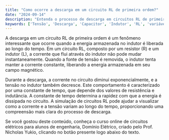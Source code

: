 ```yaml
---
title: "Como ocorre a descarga em um circuito RL de primeira ordem?"
date: "2024-09-14"
description: "Entenda o processo de descarga em circuitos RL de primeira ordem e a influência dos componentes envolvidos."
keywords: ['Tensão', 'Descarga', 'Capacitor', 'Indutor', 'RL', 'variável', 'Simulação']
---
```


A descarga em um circuito RL de primeira ordem é um fenômeno interessante que ocorre quando a energia armazenada no indutor é liberada ao longo do tempo. Em um circuito RL, composto por um resistor (R) e um indutor (L), a corrente que flui através do indutor não pode mudar instantaneamente. Quando a fonte de tensão é removida, o indutor tenta manter a corrente constante, liberando a energia armazenada em seu campo magnético.

Durante a descarga, a corrente no circuito diminui exponencialmente, e a tensão no indutor também decresce. Este comportamento é caracterizado por uma constante de tempo, que depende dos valores de resistência e indutância. A constante de tempo determina a rapidez com que a energia é dissipada no circuito. A simulação de circuitos RL pode ajudar a visualizar como a corrente e a tensão variam ao longo do tempo, proporcionando uma compreensão mais clara do processo de descarga.

Se você gostou deste conteúdo, conheça o curso online de circuitos elétricos para alunos de engenharia, Domínio Elétrico, criado pelo Prof. Nicholas Yukio, clicando no botão presente logo abaixo do texto.
